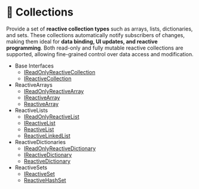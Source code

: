 # 🧩 Collections

Provide a set of **reactive collection types** such as arrays, lists, dictionaries, and sets. These collections
automatically notify subscribers of changes, making them ideal for **data binding, UI updates, and reactive
programming**. Both read-only and fully mutable reactive collections are supported, allowing fine-grained control over
data access and modification.

- Base Interfaces
  - [IReadOnlyReactiveCollection](IReadOnlyReactiveCollection.md) <!-- + -->
  - [IReactiveCollection](IReactiveCollection.md) <!-- + -->
- ReactiveArrays
  - [IReadOnlyReactiveArray](IReadOnlyReactiveArray.md)
  - [IReactiveArray](IReactiveArray.md)
  - [ReactiveArray](ReactiveArray.md)
- ReactiveLists
  - [IReadOnlyReactiveList](IReadOnlyReactiveList.md)
  - [IReactiveList](IReactiveList.md)
  - [ReactiveList](ReactiveList.md)
  - [ReactiveLinkedList](ReactiveLinkedList.md)
- ReactiveDictionaries
  - [IReadOnlyReactiveDictionary](IReadOnlyReactiveDictionary.md)
  - [IReactiveDictionary](IReactiveDictionary.md)
  - [ReactiveDictionary](ReactiveDictionary.md)
- ReactiveSets
  - [IReactiveSet](IReactiveHashSet.md)
  - [ReactiveHashSet](ReactiveHashSet.md)
